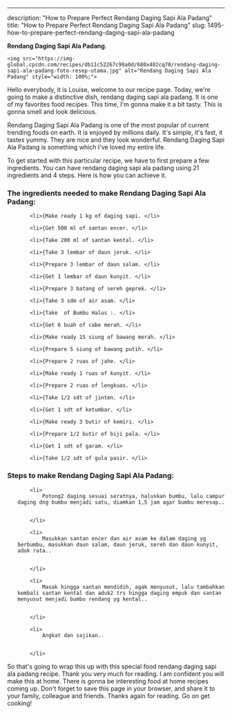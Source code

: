 ---
description: "How to Prepare Perfect Rendang Daging Sapi Ala Padang"
title: "How to Prepare Perfect Rendang Daging Sapi Ala Padang"
slug: 1495-how-to-prepare-perfect-rendang-daging-sapi-ala-padang

<p>
	<strong>Rendang Daging Sapi Ala Padang</strong>. 
	
</p>
<p>
	
	<img src="https://img-global.cpcdn.com/recipes/db11c52267c99a0d/680x482cq70/rendang-daging-sapi-ala-padang-foto-resep-utama.jpg" alt="Rendang Daging Sapi Ala Padang" style="width: 100%;">
	
	
</p>
<p>
	Hello everybody, it is Louise, welcome to our recipe page. Today, we're going to make a distinctive dish, rendang daging sapi ala padang. It is one of my favorites food recipes. This time, I'm gonna make it a bit tasty. This is gonna smell and look delicious.
</p>
	
<p>
	Rendang Daging Sapi Ala Padang is one of the most popular of current trending foods on earth. It is enjoyed by millions daily. It's simple, it's fast, it tastes yummy. They are nice and they look wonderful. Rendang Daging Sapi Ala Padang is something which I've loved my entire life.
</p>
<p>
	
</p>

<p>
To get started with this particular recipe, we have to first prepare a few ingredients. You can have rendang daging sapi ala padang using 21 ingredients and 4 steps. Here is how you can achieve it.
</p>

<h3>The ingredients needed to make Rendang Daging Sapi Ala Padang:</h3>

<ol>
	
		<li>{Make ready 1 kg of daging sapi. </li>
	
		<li>{Get 500 ml of santan encer. </li>
	
		<li>{Take 200 ml of santan kental. </li>
	
		<li>{Take 3 lembar of daun jeruk. </li>
	
		<li>{Prepare 3 lembar of daun salam. </li>
	
		<li>{Get 1 lembar of daun kunyit. </li>
	
		<li>{Prepare 3 batang of sereh geprek. </li>
	
		<li>{Take 3 sdm of air asam. </li>
	
		<li>{Take  of Bumbu Halus :. </li>
	
		<li>{Get 6 buah of cabe merah. </li>
	
		<li>{Make ready 15 siung of bawang merah. </li>
	
		<li>{Prepare 5 siung of bawang putih. </li>
	
		<li>{Prepare 2 ruas of jahe. </li>
	
		<li>{Make ready 1 ruas of kunyit. </li>
	
		<li>{Prepare 2 ruas of lengkuas. </li>
	
		<li>{Take 1/2 sdt of jinten. </li>
	
		<li>{Get 1 sdt of ketumbar. </li>
	
		<li>{Make ready 3 butir of kemiri. </li>
	
		<li>{Prepare 1/2 butir of biji pala. </li>
	
		<li>{Get 1 sdt of garam. </li>
	
		<li>{Take 1/2 sdt of gula pasir. </li>
	
</ol>
<p>
	
</p>

<h3>Steps to make Rendang Daging Sapi Ala Padang:</h3>

<ol>
	
		<li>
			Potong2 daging sesuai seratnya, haluskan bumbu, lalu campur daging dng bumbu menjadi satu, diamkan 1,5 jam agar bumbu meresap..
			
			
		</li>
	
		<li>
			Masukkan santan encer dan air asam ke dalam daging yg berbumbu, masukkan daun salam, daun jeruk, sereh dan daun kunyit, aduk rata..
			
			
		</li>
	
		<li>
			Masak hingga santan mendidih, agak menyusut, lalu tambahkan kembali santan kental dan aduk2 trs hingga daging empuk dan santan menyusut menjadi bumbu rendang yg kental..
			
			
		</li>
	
		<li>
			Angkat dan sajikan..
			
			
		</li>
	
</ol>

<p>
	
</p>

<p>
	So that's going to wrap this up with this special food rendang daging sapi ala padang recipe. Thank you very much for reading. I am confident you will make this at home. There is gonna be interesting food at home recipes coming up. Don't forget to save this page in your browser, and share it to your family, colleague and friends. Thanks again for reading. Go on get cooking!
</p>

